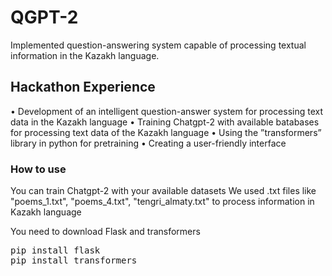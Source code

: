 # QGPT-2
Implemented question-answering system capable of processing textual information in the Kazakh language.
## Hackathon Experience
• Development of an intelligent question-answer system for processing text data in the Kazakh language
• Training Chatgpt-2 with available batabases for processing text data of the Kazakh language
• Using the ”transformers” library in python for pretraining
• Creating a user-friendly interface
### How to use
You can train Chatgpt-2 with your available datasets
We used .txt files like "poems_1.txt", "poems_4.txt", "tengri_almaty.txt" to process information in Kazakh language

You need to download Flask and transformers
<pre>
pip install flask
pip install transformers
